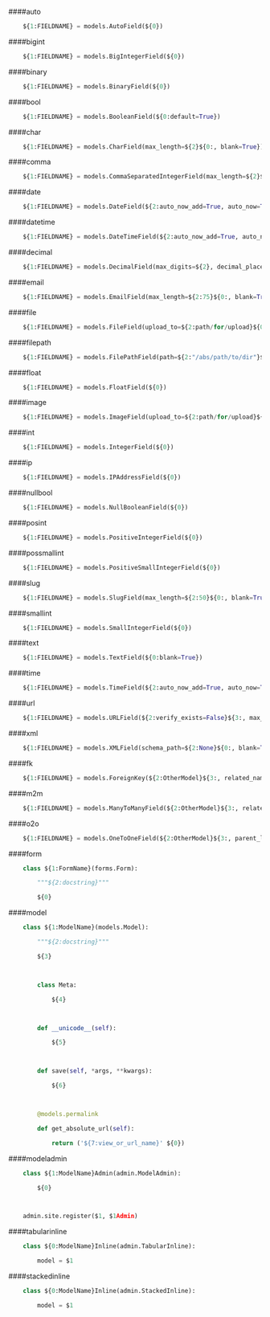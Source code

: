 ####auto
```python
    ${1:FIELDNAME} = models.AutoField(${0})
```
####bigint
```python
    ${1:FIELDNAME} = models.BigIntegerField(${0})
```
####binary
```python
    ${1:FIELDNAME} = models.BinaryField(${0})
```
####bool
```python
    ${1:FIELDNAME} = models.BooleanField(${0:default=True})
```
####char
```python
    ${1:FIELDNAME} = models.CharField(max_length=${2}${0:, blank=True})
```
####comma
```python
    ${1:FIELDNAME} = models.CommaSeparatedIntegerField(max_length=${2}${0:, blank=True})
```
####date
```python
    ${1:FIELDNAME} = models.DateField(${2:auto_now_add=True, auto_now=True}${0:, blank=True, null=True})
```
####datetime
```python
    ${1:FIELDNAME} = models.DateTimeField(${2:auto_now_add=True, auto_now=True}${0:, blank=True, null=True})
```
####decimal
```python
    ${1:FIELDNAME} = models.DecimalField(max_digits=${2}, decimal_places=${0})
```
####email
```python
    ${1:FIELDNAME} = models.EmailField(max_length=${2:75}${0:, blank=True})
```
####file
```python
    ${1:FIELDNAME} = models.FileField(upload_to=${2:path/for/upload}${0:, max_length=100})
```
####filepath
```python
    ${1:FIELDNAME} = models.FilePathField(path=${2:"/abs/path/to/dir"}${3:, max_length=100}${4:, match="*.ext"}${5:, recursive=True}${0:, blank=True, })
```
####float
```python
    ${1:FIELDNAME} = models.FloatField(${0})
```
####image
```python
    ${1:FIELDNAME} = models.ImageField(upload_to=${2:path/for/upload}${3:, height_field=height, width_field=width}${0:, max_length=100})
```
####int
```python
    ${1:FIELDNAME} = models.IntegerField(${0})
```
####ip
```python
    ${1:FIELDNAME} = models.IPAddressField(${0})
```
####nullbool
```python
    ${1:FIELDNAME} = models.NullBooleanField(${0})
```
####posint
```python
    ${1:FIELDNAME} = models.PositiveIntegerField(${0})
```
####possmallint
```python
    ${1:FIELDNAME} = models.PositiveSmallIntegerField(${0})
```
####slug
```python
    ${1:FIELDNAME} = models.SlugField(max_length=${2:50}${0:, blank=True})
```
####smallint
```python
    ${1:FIELDNAME} = models.SmallIntegerField(${0})
```
####text
```python
    ${1:FIELDNAME} = models.TextField(${0:blank=True})
```
####time
```python
    ${1:FIELDNAME} = models.TimeField(${2:auto_now_add=True, auto_now=True}${0:, blank=True, null=True})
```
####url
```python
    ${1:FIELDNAME} = models.URLField(${2:verify_exists=False}${3:, max_length=200}${0:, blank=True})
```
####xml
```python
    ${1:FIELDNAME} = models.XMLField(schema_path=${2:None}${0:, blank=True})
```
####fk
```python
    ${1:FIELDNAME} = models.ForeignKey(${2:OtherModel}${3:, related_name=''}${4:, limit_choices_to=}${0:, to_field=''})
```
####m2m
```python
    ${1:FIELDNAME} = models.ManyToManyField(${2:OtherModel}${3:, related_name=''}${4:, limit_choices_to=}${5:, symmetrical=False}${6:, through=''}${0:, db_table=''})
```
####o2o
```python
    ${1:FIELDNAME} = models.OneToOneField(${2:OtherModel}${3:, parent_link=True}${4:, related_name=''}${5:, limit_choices_to=}${0:, to_field=''})


```
####form
```python
    class ${1:FormName}(forms.Form):

        """${2:docstring}"""

        ${0}


```
####model
```python
    class ${1:ModelName}(models.Model):

        """${2:docstring}"""

        ${3}



        class Meta:

            ${4}



        def __unicode__(self):

            ${5}



        def save(self, *args, **kwargs):

            ${6}



        @models.permalink

        def get_absolute_url(self):

            return ('${7:view_or_url_name}' ${0})


```
####modeladmin
```python
    class ${1:ModelName}Admin(admin.ModelAdmin):

        ${0}



    admin.site.register($1, $1Admin)


```
####tabularinline
```python
    class ${0:ModelName}Inline(admin.TabularInline):

        model = $1


```
####stackedinline
```python
    class ${0:ModelName}Inline(admin.StackedInline):

        model = $1


```
